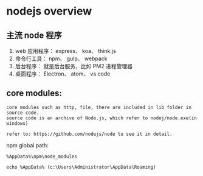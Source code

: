 # nodejs overview

## 主流 node 程序

1. web 应用程序： express、 koa、 think.js
1. 命令行工具： npm、 gulp、 webpack
1. 后台程序： 就是后台服务，比如 PM2 进程管理器
1. 桌面程序： Electron、 atom、 vs code



## core modules:

	core modules such as http, file, there are included in lib folder in source code.
	source code is an archive of Node.js, which refer to nodej/node.exe(in windows)

	refer to: https://github.com/nodejs/node to see it in detail.

npm global path:

	%AppData%\npm\node_modules

	echo %AppData% (c:\Users\Administrator\AppData\Roaming)

